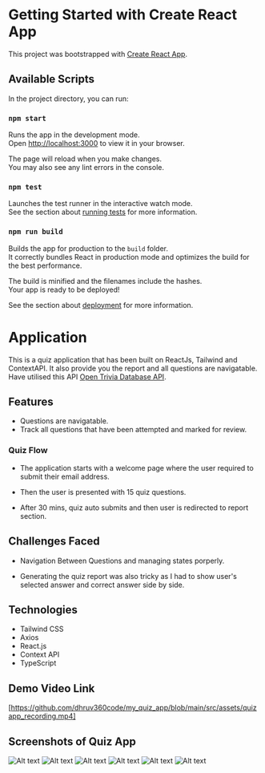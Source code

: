 # Getting Started with Create React App

This project was bootstrapped with [Create React App](https://github.com/facebook/create-react-app).

## Available Scripts

In the project directory, you can run:

### `npm start`

Runs the app in the development mode.\
Open [http://localhost:3000](http://localhost:3000) to view it in your browser.

The page will reload when you make changes.\
You may also see any lint errors in the console.

### `npm test`

Launches the test runner in the interactive watch mode.\
See the section about [running tests](https://facebook.github.io/create-react-app/docs/running-tests) for more information.

### `npm run build`

Builds the app for production to the `build` folder.\
It correctly bundles React in production mode and optimizes the build for the best performance.

The build is minified and the filenames include the hashes.\
Your app is ready to be deployed!

See the section about [deployment](https://facebook.github.io/create-react-app/docs/deployment) for more information.

# Application

This is a quiz application that has been built on ReactJs, Tailwind and ContextAPI. It also provide you the report and all questions are navigatable. Have utilised this API  [Open Trivia Database API](https://opentdb.com/api.php?amount=15).

## Features
- Questions are navigatable.
- Track all questions that have been attempted and marked for review.

### Quiz Flow

- The application starts with a welcome page where the user required to submit their email address.

- Then the user is presented with 15 quiz questions.

- After 30 mins, quiz auto submits and then user is redirected to report section.

## Challenges Faced

- Navigation Between Questions and managing states porperly.

- Generating the quiz report was also tricky as I had to show user's selected answer and correct answer side by side.


## Technologies

- Tailwind CSS
- Axios
- React.js
- Context API
- TypeScript

## Demo Video Link

[https://github.com/dhruv360code/my_quiz_app/blob/main/src/assets/quizapp_recording.mp4]



## Screenshots of Quiz App
![Alt text](image.png)
![Alt text](image-1.png)
![Alt text](image-2.png)
![Alt text](image-3.png)
![Alt text](image-4.png)
![Alt text](screencapture-localhost-3000-main-2023-09-21-01_10_09.png)
